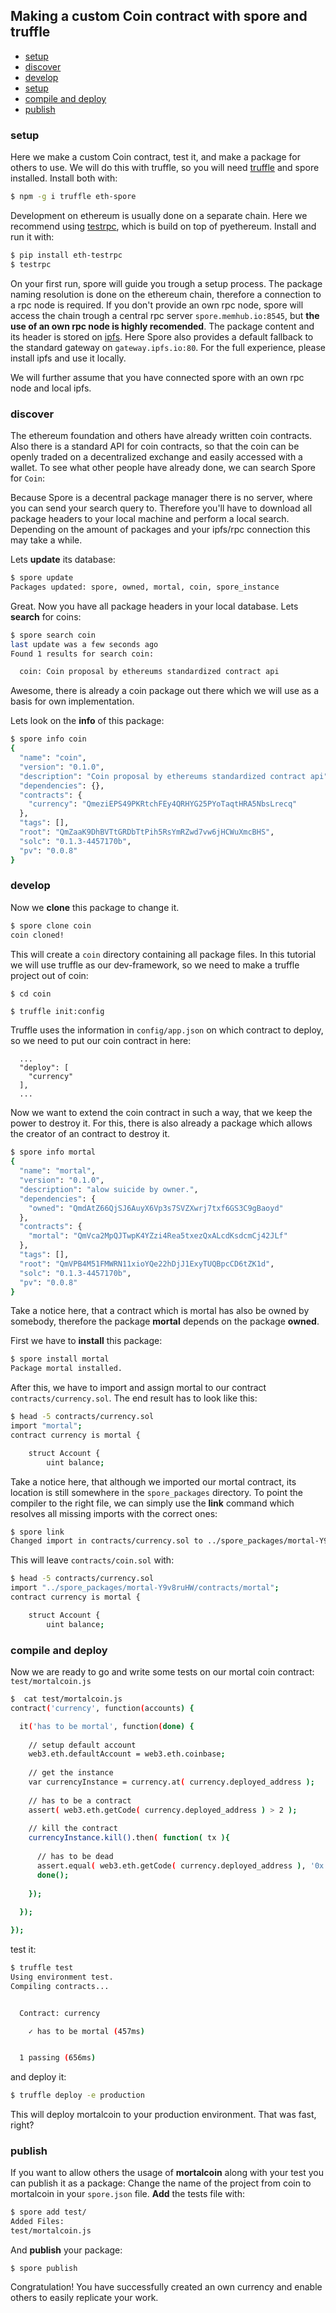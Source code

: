 ## Making a custom Coin contract with spore and truffle

<!-- One of the basic features of the blockchain technology was the idea of a decentral value exchange.  -->
<!-- Bitcoin in its basic interpretation represents a currency where a user ballance and can transfear  -->
<!-- it to another user. -->


- [setup](#setup)
- [discover](#discover)
- [develop](#develop)
- [setup](#setup)
- [compile and deploy](#compile-and-deploy)
- [publish](#publish)


### setup

Here we make a custom Coin contract, test it, and make a package for others to use.
We will do this with truffle, so you will need [truffle](https://github.com/ConsenSys/truffle) and 
spore installed. Install both with:

```bash
$ npm -g i truffle eth-spore
```

Development on ethereum is usually done on a separate chain. Here we recommend using
[testrpc](https://github.com/ConsenSys/eth&#45;testrpc), which is build
on top of pyethereum. Install and run it with:
```bash
$ pip install eth-testrpc
$ testrpc
```


On your first run, spore will guide you trough a setup process. The package naming resolution is done on the ethereum chain, therefore a connection to a rpc node is required. If you don't provide an own rpc node, spore will access the chain trough a central rpc server `spore.memhub.io:8545`, but **the use of an own rpc node is highly recomended**. The package content and its header is stored on [ipfs](ipfs.io). Here Spore also provides a default fallback to the standard gateway on `gateway.ipfs.io:80`. For the full experience, please install ipfs and use it locally. 

We will further assume that you have connected spore with an own rpc node and local ipfs.



<!--  Contracts in ethereum are compiled down to an assembly like language for the EVM (Ethereum Virtual Machine) where the code is executed. Ethereums special feature is that every code execution is timestaped  -->

### discover

The ethereum foundation and others have already written coin contracts. Also there is a standard API for coin contracts, so that the coin can be openly traded on a decentralized exchange and easily accessed with a wallet. To see what other people have already done, we can search Spore for `Coin`:

Because Spore is a decentral package manager there is no server, where you can send your search query to. Therefore you'll have to download all package headers to your local machine and perform a local search. Depending on the amount of packages and your ipfs/rpc connection this may take a while.

Lets **update** its database:

```bash
$ spore update 
Packages updated: spore, owned, mortal, coin, spore_instance

```

Great. Now you have all package headers in your local database. Lets **search** for coins:


```bash
$ spore search coin
last update was a few seconds ago
Found 1 results for search coin: 

  coin: Coin proposal by ethereums standardized contract api

```

Awesome, there is already a coin package out there which we will use as a basis for own implementation.

Lets look on the **info** of this package:

```bash
$ spore info coin 
{
  "name": "coin",
  "version": "0.1.0",
  "description": "Coin proposal by ethereums standardized contract api",
  "dependencies": {},
  "contracts": {
    "currency": "QmeziEPS49PKRtchFEy4QRHYG25PYoTaqtHRA5NbsLrecq"
  },
  "tags": [],
  "root": "QmZaaK9DhBVTtGRDbTtPih5RsYmRZwd7vw6jHCWuXmcBHS",
  "solc": "0.1.3-4457170b",
  "pv": "0.0.8"
}

```

### develop

Now we **clone** this package to change it.

```bash
$ spore clone coin 
coin cloned!

```

This will create a `coin` directory containing all package files. In this tutorial
we will use truffle as our dev-framework, so we need to make a truffle project out of coin:

```
$ cd coin
```

```bash
$ truffle init:config 

```

Truffle uses the information in `config/app.json` on which contract to deploy, so we need to put our coin contract in here:



```
  ...
  "deploy": [
    "currency"
  ],
  ...
```

Now we want to extend the coin contract in such a way, that we keep the power to destroy it.
For this, there is also already a package which allows the creator of an contract to destroy it.

```bash
$ spore info mortal 
{
  "name": "mortal",
  "version": "0.1.0",
  "description": "alow suicide by owner.",
  "dependencies": {
    "owned": "QmdAtZ66QjSJ6AuyX6Vp3s7SVZXwrj7txf6GS3C9gBaoyd"
  },
  "contracts": {
    "mortal": "QmVca2MpQJTwpK4YZzi4Rea5txezQxALcdKsdcmCj42JLf"
  },
  "tags": [],
  "root": "QmVPB4M51FMWRN11xioYQe22hDjJ1ExyTUQBpcCD6tZK1d",
  "solc": "0.1.3-4457170b",
  "pv": "0.0.8"
}

```

Take a notice here, that a contract which is mortal has also be owned by somebody, 
therefore the package **mortal** depends on the package **owned**.

First we have to **install** this package:

```bash
$ spore install mortal 
Package mortal installed.

```

After this, we have to import and assign mortal to our contract `contracts/currency.sol`. The end result has to look like this:



```bash
$ head -5 contracts/currency.sol
import "mortal";
contract currency is mortal {

    struct Account {
        uint balance;

```

Take a notice here, that although we imported our mortal contract, its location 
is still somewhere in the `spore_packages` directory. To point the compiler
to the right file, we can simply use the **link** command which resolves all
missing imports with the correct ones:

```bash
$ spore link 
Changed import in contracts/currency.sol to ../spore_packages/mortal-Y9v8ruHW/contracts/mortal

```

This will leave `contracts/coin.sol` with: 

```bash
$ head -5 contracts/currency.sol 
import "../spore_packages/mortal-Y9v8ruHW/contracts/mortal";
contract currency is mortal {

    struct Account {
        uint balance;

```

### compile and deploy
Now we are ready to go and write some tests on our mortal coin contract:
`test/mortalcoin.js`




```bash
$  cat test/mortalcoin.js 
contract('currency', function(accounts) {

  it('has to be mortal', function(done) {
    
    // setup default account
    web3.eth.defaultAccount = web3.eth.coinbase;
    
    // get the instance
    var currencyInstance = currency.at( currency.deployed_address );
    
    // has to be a contract
    assert( web3.eth.getCode( currency.deployed_address ) > 2 );
    
    // kill the contract
    currencyInstance.kill().then( function( tx ){
      
      // has to be dead
      assert.equal( web3.eth.getCode( currency.deployed_address ), '0x' );
      done();
      
    });
    
  }); 

});


```

test it:
```bash
$ truffle test 
Using environment test.
Compiling contracts...


  Contract: currency
    ✓ has to be mortal (457ms)


  1 passing (656ms)


```

and deploy it:

```bash
$ truffle deploy -e production
```

This will deploy mortalcoin to your production environment. 
That was fast, right?

### publish
If you want to allow others the usage of **mortalcoin** along with your test
you can publish it as a package:
Change the name of the project from coin to mortalcoin in your `spore.json` file.
**Add** the tests file with:

```bash
$ spore add test/ 
Added Files:
test/mortalcoin.js

```

And **publish** your package:

```
$ spore publish 
```

Congratulation! 
You have successfully created an own currency and enable others to easily replicate your work.

